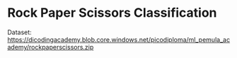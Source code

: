 # Rock Paper Scissors Classification

Dataset: https://dicodingacademy.blob.core.windows.net/picodiploma/ml_pemula_academy/rockpaperscissors.zip
